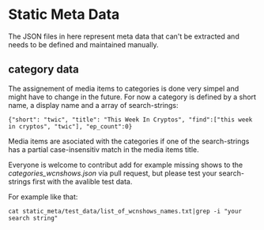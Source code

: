 # Static Meta Data
The JSON files in here represent meta data that can't be extracted and needs to be defined and maintained manually.

## category data
The assignement of media items to categories is done very simpel and might have to change in the future. For now a category is defined by a short name, a display name and a array of search-strings:

	{"short": "twic", "title": "This Week In Cryptos", "find":["this week in cryptos", "twic"], "ep_count":0}

Media items are asociated with the categories if one of the search-strings has a partial case-insensitiv match in the media items title.

Everyone is welcome to contribut add for example missing shows to the *categories_wcnshows.json* via pull request, but please test your search-strings first with the avalible test data.

For example like that:

	cat static_meta/test_data/list_of_wcnshows_names.txt|grep -i "your search string"



